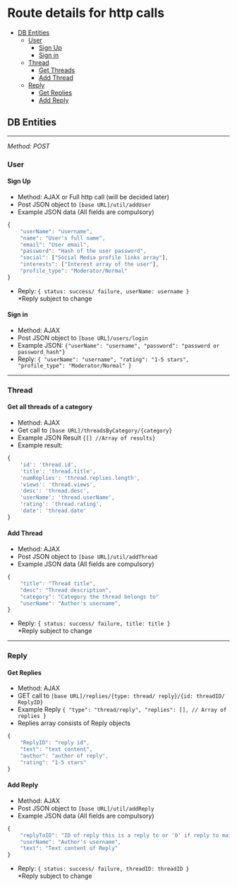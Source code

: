 Route details for http calls
======
- [DB Entities](#db-entities)
    - [User](#user)
        - [Sign Up](#sign-up)
        - [Sign in](#sign-in)
    - [Thread](#thread)
        - [Get Threads](#get-threads)
        - [Add Thread](#add-thread)
    - [Reply](#reply)
        - [Get Replies](#get-replies)
        - [Add Reply](#add-reply)
## DB Entities
---
*Method: POST*

### User
#### Sign Up
+ Method: AJAX or Full http call (will be decided later)
+ Post JSON object to `[base URL]/util/addUser`
+ Example JSON data (All fields are compulsory)
```javascript
{
    "userName": "username",
    "name": "User's full name",
    "email": "User email",
    "password": "Hash of the user password",
    "social": ["Social Media profile links array"],
    "interests": ["Interest array of the user"],
    "profile_type": "Moderator/Normal"
}
```
+ Reply: `{
    status: success/ failure,
    userName: username
}` <br />
*Reply subject to change

#### Sign in
+ Method: AJAX
+ Post JSON object to `[base URL]/users/login`
+ Example JSON: `{"userName": "username", "password": "password or password_hash"}` 
+ Reply: `{
    "userName": "username",
    "rating": "1-5 stars",
    "profile_type": "Moderator/Normal"
}`

---

### Thread

#### Get all threads of a category
+ Method: AJAX
+ Get call to `[base URL]/threadsByCategory/{category}`
+ Example JSON Result `{[] //Array of results}`
+ Example result: 
``` javascript
{
    'id': 'thread.id',
    'title': 'thread.title',
    'numReplies': 'thread.replies.length',
    'views': 'thread.views',
    'desc': 'thread.desc',
    'userName': 'thread.userName',
    'rating': 'thread.rating',
    'date': 'thread.date'
}
```
#### Add Thread
+ Method: AJAX
+ Post JSON object to `[base URL]/util/addThread`
+ Example JSON data (All fields are compulsory)
```javascript
{
    "title": "Thread title",
    "desc": "Thread description",
    "category": "Category the thread belongs to"
    "userName": "Author's username",
}
```
+ Reply: `{
    status: success/ failure,
    title: title
}` <br />
*Reply subject to change

---

### Reply

#### Get Replies
+ Method: AJAX
+ GET call to `[base URL]/replies/{type: thread/ reply}/{id: threadID/ ReplyID}`
+ Example Reply
`
{
    "type": "thread/reply",
    "replies": [], // Array of replies
}
`
+ Replies array consists of Reply objects 
```javascript
{
    "ReplyID": "reply id",
    "text": "text content",
    "author": "author of reply",
    "rating": "1-5 stars"
}
```

#### Add Reply
+ Method: AJAX
+ Post JSON object to `[base URL]/util/addReply`
+ Example JSON data (All fields are compulsory)
```javascript
{
    "replyToID": "ID of reply this is a reply to or '0' if reply to main Thread",
    "userName": "Author's username",
    "text": "Text content of Reply"
}
```
+ Reply: `{
    status: success/ failure,
    threadID: threadID
}` <br />
*Reply subject to change

